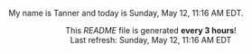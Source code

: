 My name is Tanner and today is Sunday, May 12, 11:16 AM EDT.

<p align="center">This <i>README</i> file is generated <b>every 3 hours</b>!</br>Last refresh: Sunday, May 12, 11:16 AM EDT<br /></p>
